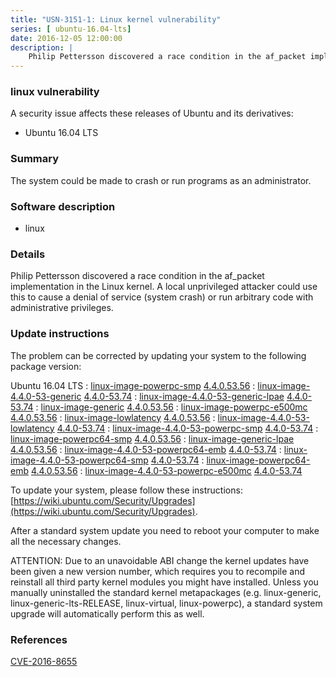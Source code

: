 ```yaml
---
title: "USN-3151-1: Linux kernel vulnerability"
series: [ ubuntu-16.04-lts]
date: 2016-12-05 12:00:00
description: |
    Philip Pettersson discovered a race condition in the af_packet implementation in the Linux kernel. A local unprivileged attacker could use this to cause a denial of service (system crash) or run arbitrary code with administrative privileges. 
--- 
```

 
### linux vulnerability

A security issue affects these releases of Ubuntu and its derivatives:

* Ubuntu 16.04 LTS

### Summary

The system could be made to crash or run programs as an administrator. 

### Software description

* linux 

### Details

Philip Pettersson discovered a race condition in the af_packet implementation in the Linux kernel. A local unprivileged attacker could use this to cause a denial of service (system crash) or run arbitrary code with administrative privileges. 

### Update instructions

The problem can be corrected by updating your system to the following package version:

Ubuntu 16.04 LTS
 : [linux-image-powerpc-smp](https://launchpad.net/ubuntu/+source/linux) <span> [4.4.0.53.56](https://launchpad.net/ubuntu/+source/linux/4.4.0-53.74) </span> 
 : [linux-image-4.4.0-53-generic](https://launchpad.net/ubuntu/+source/linux) <span> [4.4.0-53.74](https://launchpad.net/ubuntu/+source/linux/4.4.0-53.74) </span> 
 : [linux-image-4.4.0-53-generic-lpae](https://launchpad.net/ubuntu/+source/linux) <span> [4.4.0-53.74](https://launchpad.net/ubuntu/+source/linux/4.4.0-53.74) </span> 
 : [linux-image-generic](https://launchpad.net/ubuntu/+source/linux) <span> [4.4.0.53.56](https://launchpad.net/ubuntu/+source/linux/4.4.0-53.74) </span> 
 : [linux-image-powerpc-e500mc](https://launchpad.net/ubuntu/+source/linux) <span> [4.4.0.53.56](https://launchpad.net/ubuntu/+source/linux/4.4.0-53.74) </span> 
 : [linux-image-lowlatency](https://launchpad.net/ubuntu/+source/linux) <span> [4.4.0.53.56](https://launchpad.net/ubuntu/+source/linux/4.4.0-53.74) </span> 
 : [linux-image-4.4.0-53-lowlatency](https://launchpad.net/ubuntu/+source/linux) <span> [4.4.0-53.74](https://launchpad.net/ubuntu/+source/linux/4.4.0-53.74) </span> 
 : [linux-image-4.4.0-53-powerpc-smp](https://launchpad.net/ubuntu/+source/linux) <span> [4.4.0-53.74](https://launchpad.net/ubuntu/+source/linux/4.4.0-53.74) </span> 
 : [linux-image-powerpc64-smp](https://launchpad.net/ubuntu/+source/linux) <span> [4.4.0.53.56](https://launchpad.net/ubuntu/+source/linux/4.4.0-53.74) </span> 
 : [linux-image-generic-lpae](https://launchpad.net/ubuntu/+source/linux) <span> [4.4.0.53.56](https://launchpad.net/ubuntu/+source/linux/4.4.0-53.74) </span> 
 : [linux-image-4.4.0-53-powerpc64-emb](https://launchpad.net/ubuntu/+source/linux) <span> [4.4.0-53.74](https://launchpad.net/ubuntu/+source/linux/4.4.0-53.74) </span> 
 : [linux-image-4.4.0-53-powerpc64-smp](https://launchpad.net/ubuntu/+source/linux) <span> [4.4.0-53.74](https://launchpad.net/ubuntu/+source/linux/4.4.0-53.74) </span> 
 : [linux-image-powerpc64-emb](https://launchpad.net/ubuntu/+source/linux) <span> [4.4.0.53.56](https://launchpad.net/ubuntu/+source/linux/4.4.0-53.74) </span> 
 : [linux-image-4.4.0-53-powerpc-e500mc](https://launchpad.net/ubuntu/+source/linux) <span> [4.4.0-53.74](https://launchpad.net/ubuntu/+source/linux/4.4.0-53.74) </span> 

To update your system, please follow these instructions: [https://wiki.ubuntu.com/Security/Upgrades](https://wiki.ubuntu.com/Security/Upgrades).

After a standard system update you need to reboot your computer to make all the necessary changes.

ATTENTION: Due to an unavoidable ABI change the kernel updates have been given a new version number, which requires you to recompile and reinstall all third party kernel modules you might have installed. Unless you manually uninstalled the standard kernel metapackages (e.g. linux-generic, linux-generic-lts-RELEASE, linux-virtual, linux-powerpc), a standard system upgrade will automatically perform this as well. 

### References

 [CVE-2016-8655](http://people.ubuntu.com/~ubuntu-security/cve/CVE-2016-8655)
 
